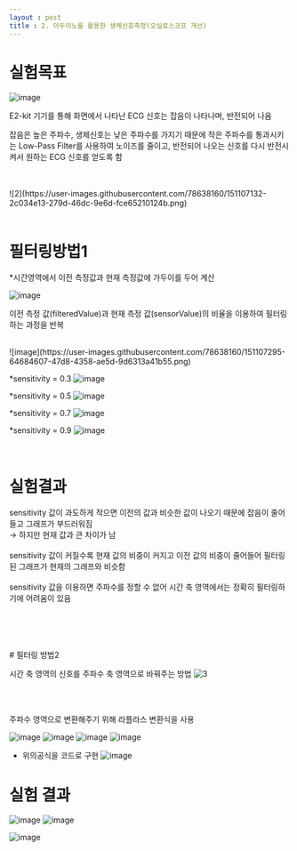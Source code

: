 ```yaml
---
layout : post
title : 2. 아두이노를 활용한 생체신호측정(오실로스코프 개선)
---
```


# 실험목표

![image](https://user-images.githubusercontent.com/78638160/151106686-d489e8fd-e04c-47d0-8cf6-7ab55e6331a8.png)

E2-kit 기기를 통해 화면에서 나타난 ECG 신호는 잡음이 나타나며, 반전되어 나옴

잡음은 높은 주파수, 생체신호는 낮은 주파수를 가지기 때문에
작은 주파수를 통과시키는 Low-Pass Filter를 사용하여 노이즈를 줄이고,
반전되어 나오는 신호를 다시 반전시켜서 원하는 ECG 신호를 얻도록 함

<br/>
<br/>
![2](https://user-images.githubusercontent.com/78638160/151107132-2c034e13-279d-46dc-9e6d-fce65210124b.png)

<br/>
<br/>

# 필터링방법1

*시간영역에서 이전 측정값과 현재 측정값에 가두이를 두어 계산

![image](https://user-images.githubusercontent.com/78638160/151107236-a1c24ccf-55b0-4546-baac-8eaf6a201d7b.png)

이전 측정 값(filteredValue)과 
현재 측정 값(sensorValue)의 비율을 이용하여 
필터링하는 과정을 반복

<br/>
![image](https://user-images.githubusercontent.com/78638160/151107295-64684607-47d8-4358-ae5d-9d6313a41b55.png)

<br/>

*sensitivity = 0.3 
![image](https://user-images.githubusercontent.com/78638160/151107333-ebc56477-ea59-459e-8ff8-1064ee8c8cc1.png)
<br/>

*sensitivity = 0.5
![image](https://user-images.githubusercontent.com/78638160/151107510-5e0796be-5f5c-4b40-b6ed-f5fd8f061408.png)
<br/>

*sensitivity = 0.7
![image](https://user-images.githubusercontent.com/78638160/151107531-12a3dc3e-8460-4829-b2e2-42538418e674.png)
<br/>

*sensitivity = 0.9
![image](https://user-images.githubusercontent.com/78638160/151107556-cfc8c5bc-fae4-433d-82c9-3f4559a97192.png)

<br/>

# 실험결과

sensitivity 값이 과도하게 작으면 이전의 값과 
비슷한 값이 나오기 때문에 잡음이 줄어들고 
그래프가 부드러워짐
<br/>
→ 하지만 현재 값과 큰 차이가 남
<br/>
<br/>
sensitivity 값이 커질수록 
현재 값의 비중이 커지고 이전 값의 비중이 줄어들어
필터링된 그래프가 현재의 그래프와 비슷함
<br/>
<br/>
sensitivity 값을 이용하면 주파수를 정할 수 없어 
시간 축 영역에서는 정확히 필터링하기에 어려움이 있음


<br/>
<br/><br/>
<br/>
 # 필터링 방법2
 
 시간 축 영역의 신호를 주파수 축 영역으로 바꿔주는 방법
 ![3](https://user-images.githubusercontent.com/78638160/151107719-089a87a7-c8e3-460d-a9ba-de5adaff6e9a.png)

<br/>
<br/>

주파수 영역으로 변환해주기 위해 라플라스 변환식을 사용

![image](https://user-images.githubusercontent.com/78638160/151108298-109ee51b-f917-4b36-a641-1069dc5062c6.png)
![image](https://user-images.githubusercontent.com/78638160/151108301-ef9e4e9e-214b-4081-b64e-991c327a2ef2.png)
![image](https://user-images.githubusercontent.com/78638160/151108306-6de44dc6-2f9d-43c9-9150-207a0ab99517.png)
![image](https://user-images.githubusercontent.com/78638160/151107828-8b51f1c3-e3a2-4767-91a0-2bf69ea10d63.png)
<br/>
* 위의공식을 코드로 구현
![image](https://user-images.githubusercontent.com/78638160/151107816-57864546-60b6-42fa-8e3b-9d8dab524350.png)


# 실험 결과

![image](https://user-images.githubusercontent.com/78638160/151107934-955cc40f-619f-40fa-a288-be9c4cdb8d63.png)
![image](https://user-images.githubusercontent.com/78638160/151107935-03fe4957-6c32-4355-8372-448f85b24277.png)

![image](https://user-images.githubusercontent.com/78638160/151107940-4af8d292-d2ad-41ac-9eca-cfe21b0af7a1.png)






